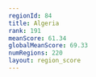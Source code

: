 ```yaml
---
regionId: 84
title: Algeria
rank: 191
meanScore: 61.34
globalMeanScore: 69.33
numRegions: 220
layout: region_score
---
```

